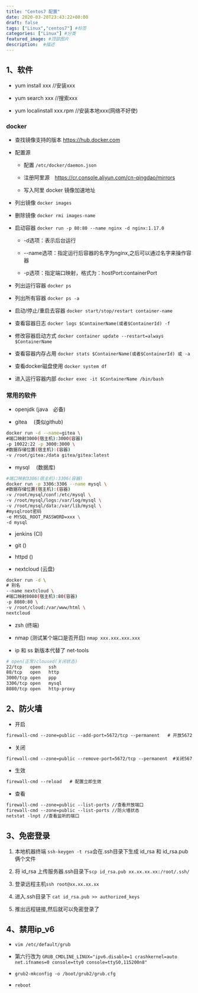 ```yaml
---
title: "Centos7 配置"
date: 2020-03-20T23:43:22+08:00
draft: false
tags: ["Linux","centos7"] #标签
categories: ["Linux"] #分类
featured_image: #顶部图片
description:  #描述
---
```


## 1、软件

- yum install xxx //安装xxx

- yum search xxx //搜索xxx

- yum localinstall xxx.rpm //安装本地xxx(网络不好使)

### docker

- 查找镜像支持的版本 <https://hub.docker.com>

- 配置源

  - 配置 `/etc/docker/daemon.json`

  - 注册阿里源　<https://cr.console.aliyun.com/cn-qingdao/mirrors>

  - 写入阿里 docker 镜像加速地址

- 列出镜像 `docker images`

- 删除镜像 `docker rmi images-name`

- 启动容器 `docker run -p 80:80 --name nginx -d nginx:1.17.0`

  - -d选项：表示后台运行

  - --name选项：指定运行后容器的名字为nginx,之后可以通过名字来操作容器

  - -p选项：指定端口映射，格式为：hostPort:containerPort

- 列出运行容器 `docker ps`

- 列出所有容器 `docker ps -a`

- 启动/停止/重启去容器 `docker start/stop/restart container-name`

- 查看容器日志 `docker logs $ContainerName(或者$ContainerId) -f`

- 修改容器启动方式 `docker container update --restart=always $ContainerName`

- 查看容器内存占用 `docker stats $ContainerName(或者$ContainerId) 或 -a`

- 查看docker磁盘使用 `docker system df`

- 进入运行容器内部 `docker exec -it $ContainerName /bin/bash`

### 常用的软件

- openjdk   (java　必备)

- gitea　   (类似github)

```bash
docker run -d --name=gitea \
#端口映射3000(宿主机):3000(容器)
-p 10022:22 -p 3000:3000 \
#数据存储位置(宿主机):(容器)
-v /root/gitea:/data gitea/gitea:latest
```

- mysql　   (数据库)

```bash
#端口映射3306(宿主机):3306(容器)
docker run -p 3306:3306 --name mysql \
#数据存储位置(宿主机):(容器)
-v /root/mysql/conf:/etc/mysql \
-v /root/mysql/logs:/var/log/mysql \
-v /root/mysql/data:/var/lib/mysql \
#mysqlroot密码
-e MYSQL_ROOT_PASSWORD=xxx \
-d mysql
```

- jenkins   (CI)

- git       ()

- httpd     ()

- nextcloud (云盘)

```bash
docker run -d \
# 别名
--name nextcloud \
#端口映射8080(宿主机):80(容器)
-p 8080:80 \
-v /root/cloud:/var/www/html \
nextcloud
```

- zsh       (终端)

- nmap (测试某个端口是否开启)  `nmap xxx.xxx.xxx.xxx`

- ip 和 ss 新版本代替了 net-tools

```bash
# open(正常)cloused(关闭状态)
22/tcp   open   ssh
80/tcp   open   http
3000/tcp open   ppp
3306/tcp open   mysql
8080/tcp open   http-proxy
```

## 2、防火墙

- 开启

```txt
firewall-cmd --zone=public --add-port=5672/tcp --permanent   # 开放5672端口
```

- 关闭

```txt
firewall-cmd --zone=public --remove-port=5672/tcp --permanent  #关闭5672端口
```

- 生效

```txt
firewall-cmd --reload   # 配置立即生效
```

- 查看

```txt
firewall-cmd --zone=public --list-ports //查看开放端口
firewall-cmd --zone=public --list-ports //防火墙状态
netstat -lnpt //查看监听的端口
```

## 3、免密登录

1. 本地机器终端 `ssh-keygen -t rsa`会在.ssh目录下生成 id_rsa 和 id_rsa.pub 俩个文件

2. 将 id_rsa 上传服务器.ssh目录下`scp id_rsa.pub xx.xx.xx.xx:/root/.ssh/`

3. 登录远程主机`ssh root@xx.xx.xx.xx`

4. 进入.ssh目录下 `cat id_rsa.pub >> authorized_keys`

5. 推出远程链接,然后就可以免密登录了

## 4、禁用ip_v6

- `vim /etc/default/grub`

- 第六行改为 `GRUB_CMDLINE_LINUX="ipv6.disable=1 crashkernel=auto   net.ifnames=0 console=tty0 console=ttyS0,115200n8"`

- `grub2-mkconfig -o /boot/grub2/grub.cfg`

- `reboot`
